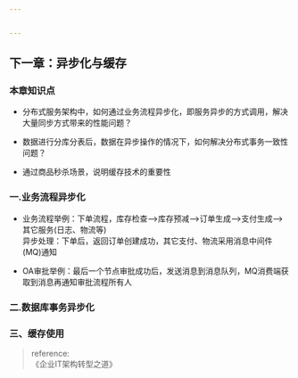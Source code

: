 ```yaml
---


---
```


<h2 id="下一章：异步化与缓存">下一章：异步化与缓存</h2>
<h3 id="本章知识点">本章知识点</h3>
<ul>
<li>
<p>分布式服务架构中，如何通过业务流程异步化，即服务异步的方式调用，解决大量同步方式带来的性能问题？</p>
</li>
<li>
<p>数据进行分库分表后，数据在异步操作的情况下，如何解决分布式事务一致性问题？</p>
</li>
<li>
<p>通过商品秒杀场景，说明缓存技术的重要性</p>
</li>
</ul>
<h3 id="一.业务流程异步化">一.业务流程异步化</h3>
<ul>
<li>
<p>业务流程举例：下单流程，库存检查–&gt;库存预减–&gt;订单生成—&gt;支付生成—&gt;其它服务(日志、物流等)<br>
异步处理：下单后，返回订单创建成功，其它支付、物流采用消息中间件(MQ)通知</p>
</li>
<li>
<p>OA审批举例：最后一个节点审批成功后，发送消息到消息队列，MQ消费端获取到消息再通知审批流程所有人</p>
</li>
</ul>
<h3 id="二.数据库事务异步化">二.数据库事务异步化</h3>
<h3 id="三、缓存使用">三、缓存使用</h3>
<blockquote>
<p>reference:<br>
《企业IT架构转型之道》</p>
</blockquote>

